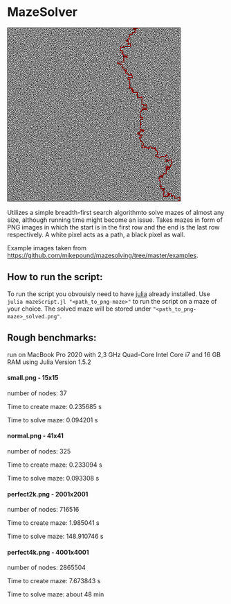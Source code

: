 # MazeSolver
![Maze](https://github.com/oskart20/MazeSolver/blob/main/Examples/solved_example.png?raw=true "Solved maze")

Utilizes a simple breadth-first search algorithmto solve mazes of almost any size, although running time might become an issue.
Takes mazes in form of PNG images in which the start is in the first row and the end is the last row respectively.
A white pixel acts as a path, a black pixel as wall.

Example images taken from https://github.com/mikepound/mazesolving/tree/master/examples.

## How to run the script:
To run the script you obvouisly need to have [julia](https://julialang.org/downloads/) already installed.
Use `julia mazeScript.jl "<path_to_png-maze>"` to run the script on a maze of your choice.
The solved maze will be stored under `"<path_to_png-maze>_solved.png"`.

## Rough benchmarks:
run on MacBook Pro 2020 with 2,3 GHz Quad-Core Intel Core i7 and 16 GB RAM
using Julia Version 1.5.2

#### small.png - 15x15
number of nodes: 37

Time to create maze: 0.235685 s

Time to solve maze: 0.094201 s

#### normal.png - 41x41

number of nodes: 325

Time to create maze: 0.233094 s

Time to solve maze: 0.093308 s

#### perfect2k.png - 2001x2001

number of nodes: 716516

Time to create maze: 1.985041 s

Time to solve maze: 148.910746 s

#### perfect4k.png - 4001x4001

number of nodes: 2865504

Time to create maze: 7.673843 s

Time to solve maze: about 48 min
